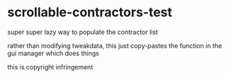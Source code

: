 # scrollable-contractors-test

super super lazy way to populate the contractor list

rather than modifying tweakdata, this just copy-pastes the function in the gui manager which does things

this is copyright infringement